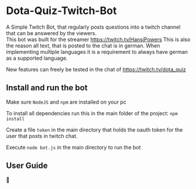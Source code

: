 # Dota-Quiz-Twitch-Bot
A Simple Twitch Bot, that regularly posts questions into a twitch channel that can be answered by the viewers.   
This bot was built for the streamer https://twitch.tv/HansiPowers
This is also the reason all text, that is posted to the chat is in german.
When implementing multiple languages it is a requirement to always have german as a supported language.

New features can freely be tested in the chat of https://twitch.tv/dota_quiz

## Install and run the bot

Make sure `NodeJS` and `npm` are installed on your pc

To install all dependencies run this in the main folder of the project:
`npm install`

Create a file `token` in the main directory that holds the oauth token for the user that posts in twitch chat.

Execute `node bot.js` in the main directory to run the bot 

## User Guide

:wrench: